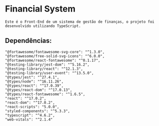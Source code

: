 # Financial System
    Este é o Front-End de um sistema de gestão de finanças, o projeto foi desenvolvido utilizando TypeScript.

## Dependências:
    "@fortawesome/fontawesome-svg-core": "^1.3.0",
    "@fortawesome/free-solid-svg-icons": "^6.0.0",
    "@fortawesome/react-fontawesome": "^0.1.17",
    "@testing-library/jest-dom": "^5.16.2",
    "@testing-library/react": "^12.1.3",
    "@testing-library/user-event": "^13.5.0",
    "@types/jest": "^27.4.1",
    "@types/node": "^16.11.26",
    "@types/react": "^17.0.39",
    "@types/react-dom": "^17.0.13",
    "@types/react-fontawesome": "^1.6.5",
    "react": "^17.0.2",
    "react-dom": "^17.0.2",
    "react-scripts": "5.0.0",
    "styled-components": "^5.3.3",
    "typescript": "^4.6.2",
    "web-vitals": "^2.1.4"